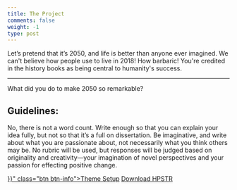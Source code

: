 ```yaml
---
title: The Project
comments: false
weight: -1
type: post
---
```

Let’s pretend that it’s 2050, and life is better than anyone ever imagined. We can't believe how people use to live in 2018! How barbaric! You're credited in the history books as being central to humanity's success. 

---
What did you do to make 2050 so remarkable? 



## Guidelines:

No, there is not a word count. Write enough so that you can explain your idea fully, but not so that it’s a full on dissertation. Be imaginative, and write about what you are passionate about, not necessarily what you think others may be. No rubric will be used, but responses will be judged based on originality and creativity—your imagination of novel perspectives and your passion for effecting positive change.

<div markdown="0"><a href="{{< relref "theme-setup.md" >}}" class="btn btn-info">Theme Setup</a> <a href="https://github.com/dldx/hpstr-hugo-theme" class="btn btn-success">Download HPSTR</a></div>

[^1]: Example: *domain.com/category-name/post-title*
